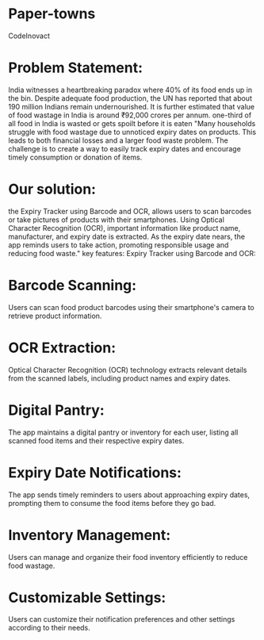 # Paper-towns
CodeInovact 
# Problem Statement:
India witnesses a heartbreaking paradox where 40% of its food ends up in the bin. Despite adequate food production, the UN has reported that about 190 million Indians remain undernourished. It is further estimated that value of food wastage in India is around ₹92,000 crores per annum. one-third of all food in India is wasted or gets spoilt before it is eaten
"Many households struggle with food wastage due to unnoticed expiry dates on products. This leads to both financial losses and a larger food waste problem. 
The challenge is to create a way to easily track expiry dates and encourage timely consumption or donation of items.
# Our solution:
the Expiry Tracker using Barcode and OCR, allows users to scan barcodes or take pictures of products with their smartphones. Using Optical Character Recognition (OCR), important information like product name, manufacturer, and expiry date is extracted. 
As the expiry date nears, the app reminds users to take action, promoting responsible usage and reducing food waste."
key features:
Expiry Tracker using Barcode and OCR:

# Barcode Scanning: 
Users can scan food product barcodes using their smartphone's camera to retrieve product information.

# OCR Extraction:
Optical Character Recognition (OCR) technology extracts relevant details from the scanned labels, including product names and expiry dates.

# Digital Pantry:
The app maintains a digital pantry or inventory for each user, listing all scanned food items and their respective expiry dates.

# Expiry Date Notifications: 
The app sends timely reminders to users about approaching expiry dates, prompting them to consume the food items before they go bad.

# Inventory Management: 
Users can manage and organize their food inventory efficiently to reduce food wastage.

# Customizable Settings: 
Users can customize their notification preferences and other settings according to their needs.
